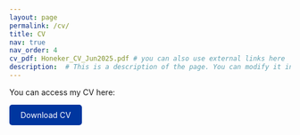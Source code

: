 ```yaml
---
layout: page
permalink: /cv/
title: CV
nav: true
nav_order: 4
cv_pdf: Honeker_CV_Jun2025.pdf # you can also use external links here
description:  # This is a description of the page. You can modify it in '_pages/cv.md'. You can also change or remove the top pdf download button.
---
```


You can access my CV here: 

<a href="/assets/pdf/Honeker_CV_Jun2025.pdf"
   style="display: inline-block; background-color: #00369f; color: white; padding: 10px 20px; text-decoration: none; border-radius: 5px;"
   target="_blank" rel="noopener noreferrer">
   Download CV
</a>

